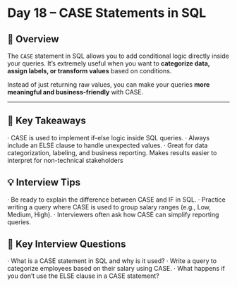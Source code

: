 # Day 18 – CASE Statements in SQL  

## 📌 Overview  
The `CASE` statement in SQL allows you to add conditional logic directly inside your queries. It’s extremely useful when you want to **categorize data, assign labels, or transform values** based on conditions.  

Instead of just returning raw values, you can make your queries **more meaningful and business-friendly** with CASE.  

---
## 🎯 Key Takeaways

· CASE is used to implement if-else logic inside SQL queries.
· Always include an ELSE clause to handle unexpected values.
· Great for data categorization, labeling, and business reporting.
Makes results easier to interpret for non-technical stakeholders

## 💡 Interview Tips

· Be ready to explain the difference between CASE and IF in SQL.
· Practice writing a query where CASE is used to group salary ranges (e.g., Low, Medium, High).
· Interviewers often ask how CASE can simplify reporting queries.

## 📌 Key Interview Questions

· What is a CASE statement in SQL and why is it used?
· Write a query to categorize employees based on their salary using CASE.
· What happens if you don’t use the ELSE clause in a CASE statement?
